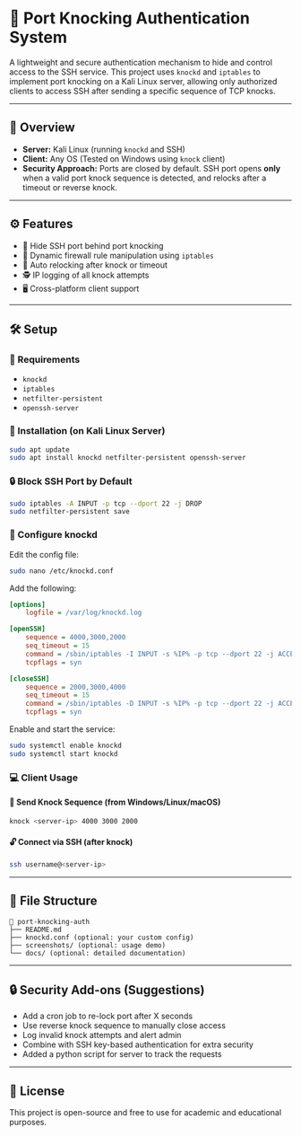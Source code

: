 # 🔐 Port Knocking Authentication System

A lightweight and secure authentication mechanism to hide and control access to the SSH service. This project uses `knockd` and `iptables` to implement port knocking on a Kali Linux server, allowing only authorized clients to access SSH after sending a specific sequence of TCP knocks.

---

## 🧠 Overview

- **Server:** Kali Linux (running `knockd` and SSH)
- **Client:** Any OS (Tested on Windows using `knock` client)
- **Security Approach:** Ports are closed by default. SSH port opens **only** when a valid port knock sequence is detected, and relocks after a timeout or reverse knock.

---

## ⚙️ Features

- 🔐 Hide SSH port behind port knocking
- 🧱 Dynamic firewall rule manipulation using `iptables`
- 🔁 Auto relocking after knock or timeout
- 🕵️ IP logging of all knock attempts
- 🖥️ Cross-platform client support

---

## 🛠️ Setup

### 📌 Requirements

- `knockd`
- `iptables`
- `netfilter-persistent`
- `openssh-server`

### 🚀 Installation (on Kali Linux Server)

```bash
sudo apt update
sudo apt install knockd netfilter-persistent openssh-server
```

### 🔒 Block SSH Port by Default

```bash
sudo iptables -A INPUT -p tcp --dport 22 -j DROP
sudo netfilter-persistent save
```

### 📝 Configure knockd

Edit the config file:

```bash
sudo nano /etc/knockd.conf
```

Add the following:

```ini
[options]
    logfile = /var/log/knockd.log

[openSSH]
    sequence = 4000,3000,2000
    seq_timeout = 15
    command = /sbin/iptables -I INPUT -s %IP% -p tcp --dport 22 -j ACCEPT
    tcpflags = syn

[closeSSH]
    sequence = 2000,3000,4000
    seq_timeout = 15
    command = /sbin/iptables -D INPUT -s %IP% -p tcp --dport 22 -j ACCEPT
    tcpflags = syn
```

Enable and start the service:

```bash
sudo systemctl enable knockd
sudo systemctl start knockd
```

### 💻 Client Usage

#### 🔁 Send Knock Sequence (from Windows/Linux/macOS)

```bash
knock <server-ip> 4000 3000 2000
```

#### 🔓 Connect via SSH (after knock)

```bash
ssh username@<server-ip>
```

---

## 📂 File Structure

```
📁 port-knocking-auth
├── README.md
├── knockd.conf (optional: your custom config)
├── screenshots/ (optional: usage demo)
└── docs/ (optional: detailed documentation)
```

---

## 🔒 Security Add-ons (Suggestions)

- Add a cron job to re-lock port after X seconds
- Use reverse knock sequence to manually close access
- Log invalid knock attempts and alert admin
- Combine with SSH key-based authentication for extra security
- Added a python script for server to track the requests

---

## 📜 License

This project is open-source and free to use for academic and educational purposes.
